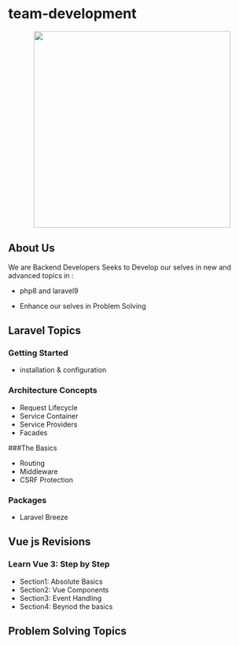 # team-development
<p align="center"><a href="https://laravel.com" target="_blank"><img src="https://techwisegroup.com/wp-content/uploads/2020/07/Depositphotos_223016200_l-2015.jpg" width="400"></a></p>

## About Us

We are Backend Developers Seeks to Develop our selves in new and advanced topics in : 

- php8 and laravel9

- Enhance our selves in Problem Solving

## Laravel Topics

### Getting Started

- installation & configuration

### Architecture Concepts

- Request Lifecycle
- Service Container
- Service Providers
- Facades

###The Basics
- Routing
- Middleware
- CSRF Protection


### Packages

- Laravel Breeze


## Vue js Revisions
### Learn Vue 3: Step by Step
- Section1: Absolute Basics
- Section2: Vue Components
- Section3: Event Handling
- Section4: Beynod the basics

## Problem Solving Topics
